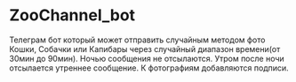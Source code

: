 # ZooChannel_bot
Телеграм бот который может отправить случайным методом фото Кошки, Собачки или Капибары через случайный диапазон времени(от 30мин до 90мин).
Ночью сообщения не отсылаются. Утром после ночи отсылается утреннее сообщение. К фотографиям добавляются подписи. 
